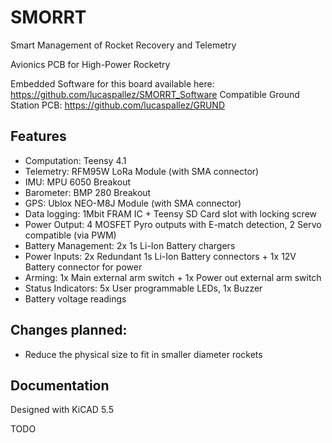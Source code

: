 # SMORRT
Smart Management of Rocket Recovery and Telemetry

Avionics PCB for High-Power Rocketry

Embedded Software for this board available here: https://github.com/lucaspallez/SMORRT_Software
Compatible Ground Station PCB: https://github.com/lucaspallez/GRUND

## Features
- Computation: Teensy 4.1
- Telemetry: RFM95W LoRa Module (with SMA connector)
- IMU: MPU 6050 Breakout
- Barometer: BMP 280 Breakout
- GPS: Ublox NEO-M8J Module (with SMA connector)
- Data logging: 1Mbit FRAM IC + Teensy SD Card slot with locking screw
- Power Output: 4 MOSFET Pyro outputs with E-match detection, 2 Servo compatible (via PWM)
- Battery Management: 2x 1s Li-Ion Battery chargers
- Power Inputs: 2x Redundant 1s Li-Ion Battery connectors + 1x 12V Battery connector for power
- Arming: 1x Main external arm switch + 1x Power out external arm switch
- Status Indicators: 5x User programmable LEDs, 1x Buzzer
- Battery voltage readings

## Changes planned:
- Reduce the physical size to fit in smaller diameter rockets

## Documentation

Designed with KiCAD 5.5

TODO
